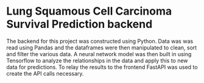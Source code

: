 # Lung Squamous Cell Carcinoma Survival Prediction backend

The backend for this project was constructed using Python. Data was was read using Pandas and the dataframes were then manipulated to clean, sort and filter the various data. A neural network model was then built in using Tensorflow to analyze the relationships in the data and apply this to new data for predictions. To relay the results to the frontend FastAPI was used to create the API calls necessary.

